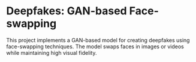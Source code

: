 # Deepfakes: GAN-based Face-swapping

This project implements a GAN-based model for creating deepfakes using face-swapping techniques. The model swaps faces in images or videos while maintaining high visual fidelity.
